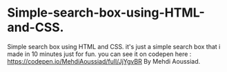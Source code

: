 # Simple-search-box-using-HTML-and-CSS.
Simple search box using HTML and CSS.
it's just a simple search box that i made in 10 minutes just for fun.
you can see it on codepen here : https://codepen.io/MehdiAoussiad/full/JjYgvBR
By Mehdi Aoussiad.
